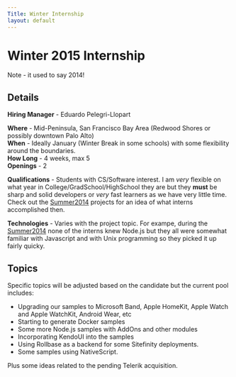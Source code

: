 ```yaml
---
Title: Winter Internship
layout: default
---
```


# Winter 2015 Internship
Note - it used to say 2014!

## Details

**Hiring Manager** - Eduardo Pelegri-Llopart  

**Where** - Mid-Peninsula, San Francisco Bay Area (Redwood Shores or possibly downtown Palo Alto)  
**When** - Ideally January (Winter Break in some schools) with some flexibility around the boundaries.  
**How Long** - 4 weeks, max 5  
**Openings** - 2  

**Qualifications** - Students with CS/Software interest. I am *very* flexible on what year in College/GradSchool/HighSchool they are but  they **must** be sharp and solid developers or *very* fast learners as we have very little time.  Check out the [Summer2014][] projects for an idea of what interns accomplished then.  

**Technologies** - Varies with the project topic.  For exampe, during the [Summer2014][] none of the interns knew Node.js but they all were somewhat familiar with Javascript and with Unix programming so they picked it up fairly quicky.  

## Topics
Specific topics will be adjusted based on the candidate but the current pool includes:

* Upgrading our samples to Microsoft Band, Apple HomeKit, Apple Watch and Apple WatchKit, Android Wear, etc
* Starting to generate Docker samples
* Some more Node.js samples with AddOns and other modules
* Incorporating KendoUI into the samples
* Using Rollbase as a backend for some Sitefinity deployments.
* Some samples using NativeScript.

Plus some ideas related to the pending Telerik acquisition.

[Summer2014]: Summer2014.html
